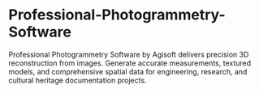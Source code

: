 # Professional-Photogrammetry-Software
Professional Photogrammetry Software by Agisoft delivers precision 3D reconstruction from images. Generate accurate measurements, textured models, and comprehensive spatial data for engineering, research, and cultural heritage documentation projects.
